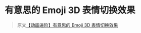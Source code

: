 # 有意思的 Emoji 3D 表情切换效果

> 原文[【动画进阶】有意思的 Emoji 3D 表情切换效果](https://github.com/chokcoco/iCSS/issues/237)


